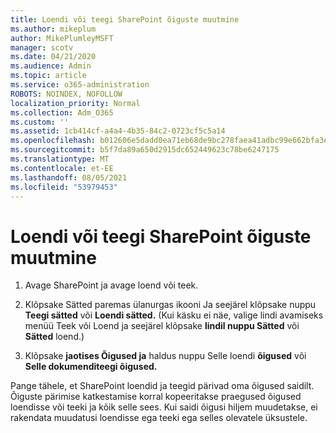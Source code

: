 ```yaml
---
title: Loendi või teegi SharePoint õiguste muutmine
ms.author: mikeplum
author: MikePlumleyMSFT
manager: scotv
ms.date: 04/21/2020
ms.audience: Admin
ms.topic: article
ms.service: o365-administration
ROBOTS: NOINDEX, NOFOLLOW
localization_priority: Normal
ms.collection: Adm_O365
ms.custom: ''
ms.assetid: 1cb414cf-a4a4-4b35-84c2-0723cf5c5a14
ms.openlocfilehash: b012606e5dadd0ea71eb68de9bc278faea41adbc99e662bfa3eea6653548c1a8
ms.sourcegitcommit: b5f7da89a650d2915dc652449623c78be6247175
ms.translationtype: MT
ms.contentlocale: et-EE
ms.lasthandoff: 08/05/2021
ms.locfileid: "53979453"
---
```

# <a name="change-permissions-for-a-sharepoint-list-or-library"></a>Loendi või teegi SharePoint õiguste muutmine

1. Avage SharePoint ja avage loend või teek.
    
2. Klõpsake Sätted paremas ülanurgas ikooni Ja seejärel klõpsake nuppu **Teegi sätted** või **Loendi sätted.** (Kui käsku ei näe, valige  lindi  avamiseks menüü Teek või Loend ja seejärel klõpsake **lindil nuppu Sätted** või **Sätted** loend.) 
    
3. Klõpsake **jaotises Õigused ja** haldus nuppu Selle loendi **õigused** või **Selle dokumenditeegi õigused.**
    
Pange tähele, et SharePoint loendid ja teegid pärivad oma õigused saidilt. Õiguste pärimise katkestamise korral kopeeritakse praegused õigused loendisse või teeki ja kõik selle sees. Kui saidi õigusi hiljem muudetakse, ei rakendata muudatusi loendisse ega teeki ega selles olevatele üksustele.
  

